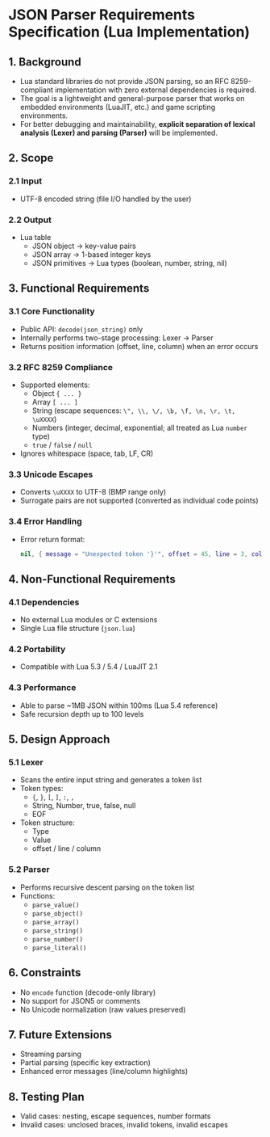 # JSON Parser Requirements Specification (Lua Implementation)

## 1. Background
- Lua standard libraries do not provide JSON parsing, so an RFC 8259-compliant implementation with zero external dependencies is required.
- The goal is a lightweight and general-purpose parser that works on embedded environments (LuaJIT, etc.) and game scripting environments.
- For better debugging and maintainability, **explicit separation of lexical analysis (Lexer) and parsing (Parser)** will be implemented.

## 2. Scope

### 2.1 Input
- UTF-8 encoded string (file I/O handled by the user)

### 2.2 Output
- Lua table
  - JSON object → key-value pairs
  - JSON array → 1-based integer keys
  - JSON primitives → Lua types (boolean, number, string, nil)

## 3. Functional Requirements

### 3.1 Core Functionality
- Public API: `decode(json_string)` only
- Internally performs two-stage processing: Lexer → Parser
- Returns position information (offset, line, column) when an error occurs

### 3.2 RFC 8259 Compliance
- Supported elements:
  - Object `{ ... }`
  - Array `[ ... ]`
  - String (escape sequences: `\", \\, \/, \b, \f, \n, \r, \t, \uXXXX`)
  - Numbers (integer, decimal, exponential; all treated as Lua `number` type)
  - `true` / `false` / `null`
- Ignores whitespace (space, tab, LF, CR)

### 3.3 Unicode Escapes
- Converts `\uXXXX` to UTF-8 (BMP range only)
- Surrogate pairs are not supported (converted as individual code points)

### 3.4 Error Handling
- Error return format:
  ```lua
  nil, { message = "Unexpected token '}'", offset = 45, line = 3, column = 15 }
  ```

## 4. Non-Functional Requirements

### 4.1 Dependencies
- No external Lua modules or C extensions
- Single Lua file structure (`json.lua`)

### 4.2 Portability
- Compatible with Lua 5.3 / 5.4 / LuaJIT 2.1

### 4.3 Performance
- Able to parse ~1MB JSON within 100ms (Lua 5.4 reference)
- Safe recursion depth up to 100 levels

## 5. Design Approach

### 5.1 Lexer
- Scans the entire input string and generates a token list
- Token types:
  - `{`, `}`, `[`, `]`, `:`, `,`
  - String, Number, true, false, null
  - EOF
- Token structure:
  - Type
  - Value
  - offset / line / column

### 5.2 Parser
- Performs recursive descent parsing on the token list
- Functions:
  - `parse_value()`
  - `parse_object()`
  - `parse_array()`
  - `parse_string()`
  - `parse_number()`
  - `parse_literal()`

## 6. Constraints
- No `encode` function (decode-only library)
- No support for JSON5 or comments
- No Unicode normalization (raw values preserved)

## 7. Future Extensions
- Streaming parsing
- Partial parsing (specific key extraction)
- Enhanced error messages (line/column highlights)

## 8. Testing Plan
- Valid cases: nesting, escape sequences, number formats
- Invalid cases: unclosed braces, invalid tokens, invalid escapes
